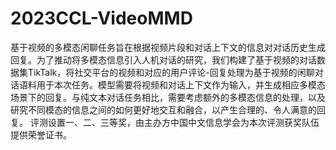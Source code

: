 # 2023CCL-VideoMMD

基于视频的多模态闲聊任务旨在根据视频片段和对话上下文的信息对对话历史生成回复。为了推动将多模态信息引入人机对话的研究，我们构建了基于视频的对话数据集TikTalk，将社交平台的视频和对应的用户评论-回复处理为基于视频的闲聊对话语料用于本次任务。模型需要将视频和对话上下文作为输入，并生成相应多模态场景下的回复。与纯文本对话任务相比，需要考虑额外的多模态信息的处理，以及研究不同模态的信息之间的如何更好地交互和融合，以产生合理的、令人满意的回复。
评测设置一、二、三等奖，由主办方中国中文信息学会为本次评测获奖队伍提供荣誉证书。
